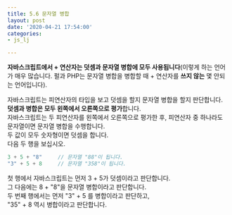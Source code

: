 ```yaml
---
title: 5.6 문자열 병합
layout: post
date: '2020-04-21 17:54:00'
categories:
- js_lj

---
```


**자바스크립트에서 + 연산자는 덧셈과 문자열 병합에 모두 사용됩니다**(이렇게 하는 언어가 매우 많습니다. 펄과 PHP는 문자열 병합을 병합할 때 + 연산자를 **쓰지 않는** 몇 안되는 언어입니다).

자바스크립트는 피연산자의 타입을 보고 덧셈을 할지 문자열 병합을 할지 판단합니다.  
**덧셈과 병합은 모두 왼쪽에서 오른쪽으로 평가**합니다.  
자바스크립트는 두 피연산자를 왼쪽에서 오른쪽으로 평가한 후, 피연산자 중 하나라도 문자열이면 문자열 병합을 수행합니다.  
두 값이 모두 숫자형이면 덧셈을 합니다.  
다음 두 행을 보십시오.

```javascript
3 + 5 + "8"     // 문자열 "88"이 됩니다.
"3" + 5 + 8     // 문자열 "358"이 됩니다.
```

첫 행에서 자바스크립트는 먼저 3 + 5가 덧셈이라고 판단합니다.  
그 다음에는 8 + "8"을 문자열 병합이라고 판단합니다.  
두 번째 행에서는 먼저 "3" + 5 를 병합이라고 판단하고,  
"35" + 8 역시 병합이라고 판단합니다.